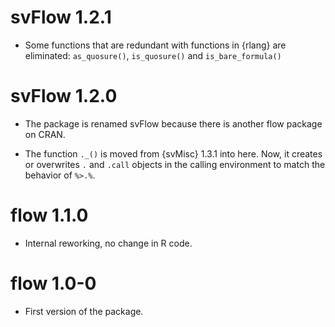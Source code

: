 # svFlow 1.2.1

-   Some functions that are redundant with functions in {rlang} are eliminated: `as_quosure()`, `is_quosure()` and `is_bare_formula()`

# svFlow 1.2.0

-   The package is renamed svFlow because there is another flow package on CRAN.

-   The function `._()` is moved from {svMisc} 1.3.1 into here. Now, it creates or overwrites `.` and `.call` objects in the calling environment to match the behavior of `%>.%`.

# flow 1.1.0

-   Internal reworking, no change in R code.

# flow 1.0-0

-   First version of the package.
